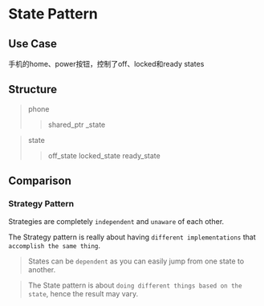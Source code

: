 # State Pattern

## Use Case

手机的home、power按钮，控制了off、locked和ready states

## Structure

> phone
>> shared_ptr<state> _state

> state
>> off_state
>> locked_state
>> ready_state

## Comparison

### Strategy Pattern

Strategies are completely `independent` and `unaware` of each other.

The Strategy pattern is really about having `different implementations` that `accomplish the same thing`.

> States can be `dependent` as you can easily jump from one state to another.

> The State pattern is about `doing different things based on the state`, hence the result may vary.